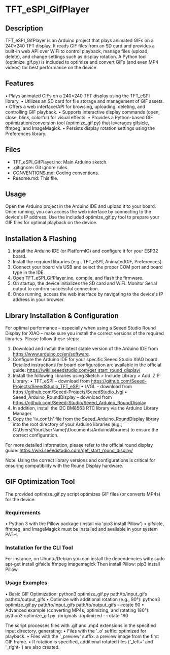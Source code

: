# TFT_eSPI_GifPlayer

## Description
TFT_eSPI_GifPlayer is an Arduino project that plays animated GIFs on a 240×240 TFT display. It reads GIF files from an SD card and provides a built-in web API over WiFi to control playback, manage files (upload, delete), and change settings such as display rotation. A Python tool (optimize_gif.py) is included to optimize and convert GIFs (and even MP4 videos) for best performance on the device.

## Features
• Plays animated GIFs on a 240×240 TFT display using the TFT_eSPI library.
• Utilizes an SD card for file storage and management of GIF assets.
• Offers a web interface/API for browsing, uploading, deleting, and controlling GIF playback.
• Supports interactive display commands (open, close, blink, colorful) for visual effects.
• Provides a Python-based GIF optimization/conversion tool (optimize_gif.py) that leverages gifsicle, ffmpeg, and ImageMagick.
• Persists display rotation settings using the Preferences library.

## Files

- TFT_eSPI_GifPlayer.ino: Main Arduino sketch.
- .gitignore: Git ignore rules.
- CONVENTIONS.md: Coding conventions.
- Readme.md: This file.

## Usage

Open the Arduino project in the Arduino IDE and upload it to your board. Once running, you can access the web interface by connecting to the device's IP address. Use the included optimize_gif.py tool to prepare your GIF files for optimal playback on the device.

## Installation & Flashing

1. Install the Arduino IDE (or PlatformIO) and configure it for your ESP32 board.
2. Install the required libraries (e.g., TFT_eSPI, AnimatedGIF, Preferences).
3. Connect your board via USB and select the proper COM port and board type in the IDE.
4. Open TFT_eSPI_GifPlayer.ino, compile, and flash the firmware.
5. On startup, the device initializes the SD card and WiFi. Monitor Serial output to confirm successful connection.
6. Once running, access the web interface by navigating to the device's IP address in your browser.

## Library Installation & Configuration

For optimal performance – especially when using a Seeed Studio Round Display for XIAO – make sure you install the correct versions of the required libraries. Please follow these steps:

1. Download and install the latest stable version of the Arduino IDE from https://www.arduino.cc/en/software.
2. Configure the Arduino IDE for your specific Seeed Studio XIAO board. Detailed instructions for board configuration are available in the official guide: https://wiki.seeedstudio.com/get_start_round_display/
3. Install the following libraries using Sketch > Include Library > Add .ZIP Library:
  • TFT_eSPI – download from https://github.com/Seeed-Projects/SeeedStudio_TFT_eSPI
  • LVGL – download from https://github.com/Seeed-Projects/SeeedStudio_lvgl
  • Seeed_Arduino_RoundDisplay – download from https://github.com/Seeed-Studio/Seeed_Arduino_RoundDisplay
4. In addition, install the I2C BM8563 RTC library via the Arduino Library Manager.
5. Copy the 'lv_conf.h' file from the Seeed_Arduino_RoundDisplay library into the root directory of your Arduino libraries (e.g., C:\Users\[YourUserName]\Documents\Arduino\libraries) to ensure the correct configuration.

For more detailed information, please refer to the official round display guide: https://wiki.seeedstudio.com/get_start_round_display/

Note: Using the correct library versions and configurations is critical for ensuring compatibility with the Round Display hardware.

## GIF Optimization Tool

The provided optimize_gif.py script optimizes GIF files (or converts MP4s) for the device.

### Requirements
• Python 3 with the Pillow package (install via 'pip3 install Pillow')
• gifsicle, ffmpeg, and ImageMagick must be installed and available in your system PATH.

### Installation for the CLI Tool
For instance, on Ubuntu/Debian you can install the dependencies with:
  sudo apt-get install gifsicle ffmpeg imagemagick
Then install Pillow:
  pip3 install Pillow

### Usage Examples
• Basic GIF Optimization:
  python3 optimize_gif.py path/to/input_gifs path/to/output_gifs
• Optimize with additional rotation (e.g., 90°):
  python3 optimize_gif.py path/to/input_gifs path/to/output_gifs --rotate 90
• Advanced example (converting MP4s, optimizing, and rotating 180°):
  python3 optimize_gif.py ./originals ./optimized --rotate 180

The script processes files with .gif and .mp4 extensions in the specified input directory, generating:
  • Files with the '_o' suffix: optimized for playback.
  • Files with the '_preview' suffix: a preview image from the first GIF frame.
  • If rotation is specified, additional rotated files ('_left+<angle>' and '_right-<angle>') are also created.
